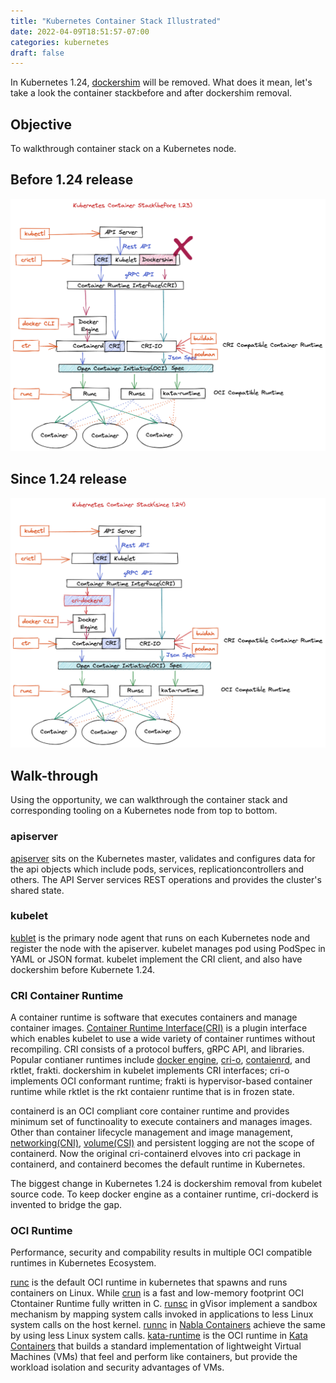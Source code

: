 ```yaml
---
title: "Kubernetes Container Stack Illustrated"
date: 2022-04-09T18:51:57-07:00
categories: kubernetes
draft: false
---
```


In Kubernetes 1.24, [dockershim](https://kubernetes.io/blog/2021/11/12/are-you-ready-for-dockershim-removal/) will be removed. What does it mean, let's take a look the container stackbefore and after dockershim removal. 

## Objective

To walkthrough container stack on a Kubernetes node.

## Before 1.24 release

![Kubernetes Container Stack Before 1.24](/images/kubernetes-container-stack-before-124.png)

## Since 1.24 release

![Kubernetes Container Stack Since 1.24](/images/kubernetes-container-stack-124.png)

## Walk-through

Using the opportunity, we can walkthrough the container stack and corresponding tooling on a Kubernetes node from top to bottom.

### apiserver

[apiserver](https://kubernetes.io/docs/reference/command-line-tools-reference/kube-apiserver/) sits on the Kubernetes master, validates and configures data for the api objects which include pods, services, replicationcontrollers and others. The API Server services REST operations and provides the cluster's shared state.

### kubelet

[kublet](https://kubernetes.io/docs/reference/command-line-tools-reference/kubelet/) is the primary node agent that runs on each Kubernetes node and register the node with the apiserver. kubelet manages pod using PodSpec in YAML or JSON format. kubelet implement the CRI client, and also have dockershim before Kubernete 1.24.

### CRI Container Runtime

A container runtime is software that executes containers and manage container images. [Container Runtime Interface(CRI)](https://kubernetes.io/docs/concepts/architecture/cri/) is a plugin interface which enables kubelet to use a wide variety of container runtimes without recompiling. CRI consists of a protocol buffers, gRPC API, and libraries. Popular contianer runtimes include [docker engine](https://docs.docker.com/engine/), [cri-o](https://cri-o.io/), [contaienrd](https://containerd.io/), and rktlet, frakti. dockershim in kubelet implements CRI interfaces; cri-o implements OCI conformant runtime; frakti is hypervisor-based container runtime while rktlet is the rkt contaienr runtime that is in frozen state.

containerd is an OCI compliant core container runtime and provides minimum set of functinoality to execute containers and manages images. Other than container lifecycle management and image management, [networking(CNI)](https://github.com/containernetworking/cni), [volume(CSI)](https://github.com/container-storage-interface/spec/blob/master/spec.md) and persistent logging are not the scope of containerd. Now the original cri-containerd elvoves into cri package in containerd, and containerd becomes the default runtime in Kubernetes.

The biggest change in Kubernetes 1.24 is dockershim removal from kubelet source code. To keep docker engine as a container runtime, cri-dockerd is invented to bridge the gap.


### OCI Runtime

Performance, security and compability results in multiple OCI compatible runtimes in Kubernetes Ecosystem.

[runc](https://github.com/opencontainers/runc) is the default OCI runtime in kubernetes that spawns and runs containers on Linux. While [crun](https://github.com/containers/crun) is a fast and low-memory footprint OCI Ctontainer Runtime fully written in C. [runsc](https://github.com/google/gvisor) in gVisor implement a sandbox mechanism by mapping system calls invoked in applications to less Linux system calls on the host kernel. [runnc](https://github.com/nabla-containers/runnc) in [Nabla Containers](https://nabla-containers.github.io/) achieve the same by using less Linux system calls. [kata-runtime](https://github.com/kata-containers/kata-containers/tree/main/src/runtime) is the OCI runtime in [Kata Containers](https://katacontainers.io/) that builds a standard implementation of lightweight Virtual Machines (VMs) that feel and perform like containers, but provide the workload isolation and security advantages of VMs. 
